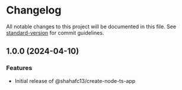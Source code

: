 # Changelog

All notable changes to this project will be documented in this file. See [standard-version](https://github.com/conventional-changelog/standard-version) for commit guidelines.

## 1.0.0 (2024-04-10)

### Features

- Initial release of @shahafc13/create-node-ts-app
